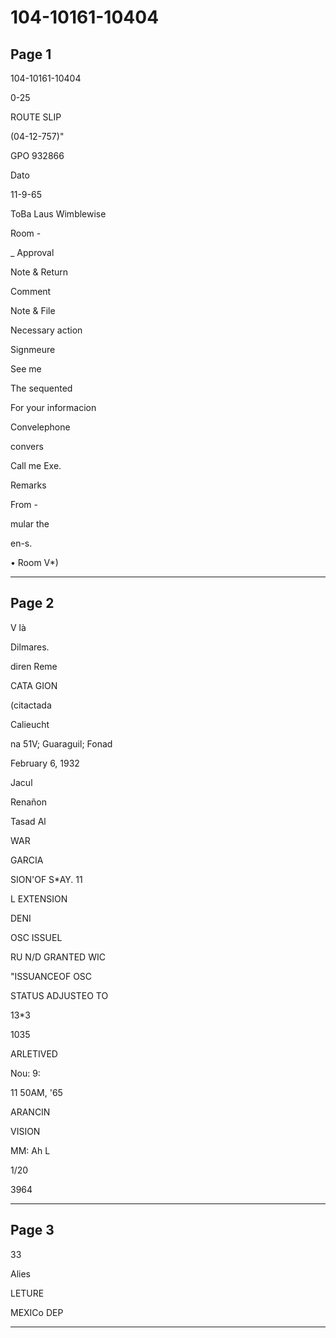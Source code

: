 # 104-10161-10404

## Page 1

104-10161-10404

0-25

ROUTE SLIP

(04-12-757)"

GPO 932866

Dato

11-9-65

ToBa Laus Wimblewise

Room -

_ Approval

Note & Return

Comment

Note & File

Necessary action

Signmeure

See me

The sequented

For your informacion

Convelephone

convers

Call me Exe.

Remarks

From -

mular the

en-s.

• Room V*)

---

## Page 2

V là

Dilmares.

diren Reme

CATA GION

(citactada

Calieucht

na 51V; Guaraguil; Fonad

February 6, 1932

Jacul

Renañon

Tasad Al

WAR

GARCIA

SION'OF S*AY. 11

L EXTENSION

DENI

OSC ISSUEL

RU N/D GRANTED WIC

"ISSUANCEOF OSC

STATUS ADJUSTEO TO

13*3

1035

ARLETIVED

Nou: 9:

11 50AM, '65

ARANCIN

VISION

MM: Ah L

1/20

3964

---

## Page 3

33

Alies

LETURE

MEXICo DEP

---

